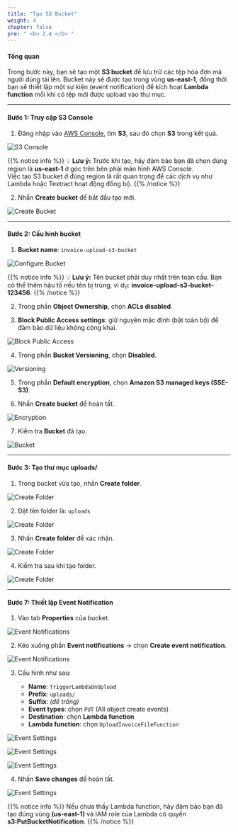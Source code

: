 ```yaml
---
title: "Tạo S3 Bucket"
weight: 4
chapter: false
pre: " <b> 2.4 </b> "
---
```


#### Tổng quan

Trong bước này, bạn sẽ tạo một **S3 bucket** để lưu trữ các tệp hóa đơn mà người dùng tải lên. Bucket này sẽ được tạo trong vùng **us-east-1**, đồng thời bạn sẽ thiết lập một sự kiện (event notification) để kích hoạt **Lambda function** mỗi khi có tệp mới được upload vào thư mục.

---

#### Bước 1: Truy cập S3 Console

1. Đăng nhập vào [AWS Console](https://console.aws.amazon.com/), tìm **S3**, sau đó chọn **S3** trong kết quả.

![S3 Console](/images/2.environmentsetup/2.4-creates3bucket/001-opens3console.png)

{{% notice info %}}
💡 **Lưu ý:** Trước khi tạo, hãy đảm bảo bạn đã chọn đúng region là **us-east-1** ở góc trên bên phải màn hình AWS Console.  
Việc tạo S3 bucket ở đúng region là rất quan trọng để các dịch vụ như Lambda hoặc Textract hoạt động đồng bộ.
{{% /notice %}}

2. Nhấn **Create bucket** để bắt đầu tạo mới.

![Create Bucket](/images/2.environmentsetup/2.4-creates3bucket/002-createbucket.png)

---

#### Bước 2: Cấu hình bucket

1. **Bucket name**: `invoice-upload-s3-bucket`

![Configure Bucket](/images/2.environmentsetup/2.4-creates3bucket/003-bucketname-region.png)

{{% notice info %}}
💡 **Lưu ý:** Tên bucket phải duy nhất trên toàn cầu. Bạn có thể thêm hậu tố nếu tên bị trùng, ví dụ: **invoice-upload-s3-bucket-123456**.
{{% /notice %}}

2. Trong phần **Object Ownership**, chọn **ACLs disabled**.

3. **Block Public Access settings**: giữ nguyên mặc định (bật toàn bộ) để đảm bảo dữ liệu không công khai.

![Block Public Access](/images/2.environmentsetup/2.4-creates3bucket/004-publicaccess.png)

4. Trong phần **Bucket Versioning**, chọn **Disabled**.

![Versioning](/images/2.environmentsetup/2.4-creates3bucket/006-versioning.png)

5. Trong phần **Default encryption**, chọn **Amazon S3 managed keys (SSE-S3)**.

6. Nhấn **Create bucket** để hoàn tất.

![Encryption](/images/2.environmentsetup/2.4-creates3bucket/005-encryption.png)

7. Kiểm tra **Bucket** đã tạo.

![Bucket](/images/2.environmentsetup/2.4-creates3bucket/007-check-bucket.png)

---

#### Bước 3: Tạo thư mục uploads/

1.  Trong bucket vừa tạo, nhấn **Create folder**.

![Create Folder](/images/2.environmentsetup/2.4-creates3bucket/008-create-folder.png)

2.  Đặt tên folder là: `uploads`

![Create Folder](/images/2.environmentsetup/2.4-creates3bucket/009-folder-name.png)

3.  Nhấn **Create folder** để xác nhận.

![Create Folder](/images/2.environmentsetup/2.4-creates3bucket/010-createuploads.png)

4.  Kiểm tra sau khi tạo folder.

![Create Folder](/images/2.environmentsetup/2.4-creates3bucket/011-checkfolder.png)

---

#### Bước 7: Thiết lập Event Notification

1. Vào tab **Properties** của bucket.

![Event Notifications](/images/2.environmentsetup/2.4-creates3bucket/012-properties.png)

2. Kéo xuống phần **Event notifications** → chọn **Create event notification**.

![Event Notifications](/images/2.environmentsetup/2.4-creates3bucket/013-createevent.png)

3. Cấu hình như sau:

    - **Name**: `TriggerLambdaOnUpload`
    - **Prefix**: `uploads/`
    - **Suffix**: _(để trống)_
    - **Event types**: chọn `PUT` (All object create events)
    - **Destination**: chọn **Lambda function**
    - **Lambda function**: chọn `UploadInvoiceFileFunction`

![Event Settings](/images/2.environmentsetup/2.4-creates3bucket/014-eventsettings.png)

![Event Settings](/images/2.environmentsetup/2.4-creates3bucket/015-eventsettings.png)

![Event Settings](/images/2.environmentsetup/2.4-creates3bucket/016-eventsettings.png)

4. Nhấn **Save changes** để hoàn tất.

![Event Settings](/images/2.environmentsetup/2.4-creates3bucket/017-savechanges.png)

{{% notice info %}}
Nếu chưa thấy Lambda function, hãy đảm bảo bạn đã tạo đúng vùng **(us-east-1)** và IAM role của Lambda có quyền **s3:PutBucketNotification**.
{{% /notice %}}
